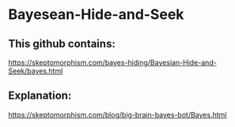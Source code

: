 # Bayesean-Hide-and-Seek

## This github contains:
https://skeptomorphism.com/bayes-hiding/Bayesian-Hide-and-Seek/bayes.html

## Explanation:
https://skeptomorphism.com/blog/big-brain-bayes-bot/Bayes.html
